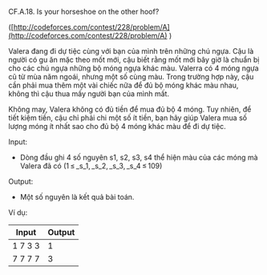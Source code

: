 CF.A.18. Is your horseshoe on the other hoof?

([http://codeforces.com/contest/228/problem/A](http://codeforces.com/contest/228/problem/A) )

Valera đang đi dự tiệc cùng với bạn của mình trên những chú ngựa. Cậu là người có gu ăn mặc theo mốt mới, cậu biết rằng mốt mới bây giờ là chuẩn bị cho các chú ngựa những bộ móng ngựa khác màu. Valerra có 4 móng ngựa cũ từ mùa năm ngoái, nhưng một số cùng màu. Trong trường hợp này, cậu cần phải mua thêm một vài chiếc nữa để đủ bộ móng khác màu nhau, không thì cậu thua mấy người bạn của mình mất.

Không may, Valera không có đủ tiền để mua đủ bộ 4 móng. Tuy nhiên, để tiết kiệm tiền, cậu chỉ phải chi một số ít tiền, bạn hãy giúp Valera mua số lượng móng ít nhất sao cho đủ bộ 4 móng khác màu để đi dự tiệc.

Input:

- Dòng đầu ghi 4 số nguyên s1, s2, s3, s4 thể hiện màu của các móng mà Valera đã có (1 ≤ _s_1, _s_2, _s_3, _s_4 ≤ 109)

Output:

- Một số nguyên là kết quả bài toán.

Ví dụ:

| **Input** | **Output** |
| --- | --- |
| 1 7 3 3 | 1 |
| 7 7 7 7 | 3 |